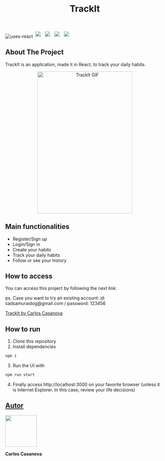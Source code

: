<div>
<h1 align="center">TrackIt</h1>
<br/>
</div>

![uses-react](https://img.shields.io/badge/REACT-20232A?style=for-the-badge&logo=react&logoColor=61DAFB)
<img style='margin: 5px;' src='https://img.shields.io/badge/axios%20-%2320232a.svg?&style=for-the-badge&color=informational'>
<img style='margin: 5px;' src="https://img.shields.io/badge/react-app%20-%2320232a.svg?&style=for-the-badge&color=60ddf9&logo=react&logoColor=%2361DAFB"/>
<img style='margin: 5px;' src="https://img.shields.io/badge/react_route%20-%2320232a.svg?&style=for-the-badge&logo=react&logoColor=%2361DAFB"/>
<img style='margin: 5px;' src='https://img.shields.io/badge/styled-components%20-%2320232a.svg?&style=for-the-badge&color=b8679e&logo=styled-components&logoColor=%3a3a3a'>

## About The Project

<p align="justify"> TrackIt is an application, made it in React, to track your daily habits.</p>

<div align="center">
 <img width="300px" height="450px" src="https://user-images.githubusercontent.com/72350887/185503970-6b49abcf-a99e-4001-a82b-002cc73caca1.gif" alt="TrackIt GIF"/>
</div>




## Main functionalities

- Register/Sign up
- Login/Sign in
- Create your habits
- Track your daily habits
- Follow or see your history

## How to access

<p>You can access this project by following the next link:</p>
<p>ps. Case you want to try an existing account: id: sadsamuraidog@gmail.com / password: 123456</p>

 [TrackIt by Carlos Casanova](https://projeto10-trackit-nu-one.vercel.app/hoje)

## How to run

1. Clone this repository
2. Install dependencies
```bash
npm i
```
3. Run the UI with
```bash
npm run start
```
4. Finally access http://localhost:3000 on your favorite browser (unless it is Internet Explorer. In this case, review your life decisions)

## [Autor](https://www.linkedin.com/in/carloscasanovad/)
<div display="flex">
<img width="100px" src="https://user-images.githubusercontent.com/72350887/177237527-f05d4f6c-cc07-443e-a399-4b83fa211335.png" alt=""/>
<p><b>Carlos Casanova</b></p>

</div>

